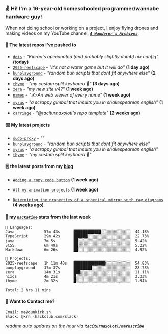 ### ✌️ Hi! I'm a 16-year-old homeschooled programmer/wannabe hardware guy!

When not doing school or working on a project, I enjoy flying drones and making videos on my YouTube channel, [**_`A Wanderer's Archives`_**](https://youtube.com/@wanderer.archives).

#### 👷 The latest repos I've pushed to

- [`dots`](https://github.com/taciturnaxolotl/dots) - _"Kieran's opinionated (and probably slightly dumb) nix config"_ **(today)**
- [`2025-reefscape`](https://github.com/df1317/2025-reefscape) - _"it's not a water game but it will do"_ **(1 day ago)**
- [`bunplayground`](https://github.com/taciturnaxolotl/bunplayground) - _"random bun scripts that dont fit anywhere else"_ **(2 days ago)**
- [`thyme`](https://github.com/taciturnaxolotl/thyme) - _"my custom split keyboard 🫶"_ **(3 days ago)**
- [`zera`](https://github.com/taciturnaxolotl/zera) - _"my new site v4?"_ **(1 week ago)**
- [`names`](https://github.com/aramshiva/names) - _"✍️ An web viewer of every name"_ **(1 week ago)**
- [`myrus`](https://github.com/taciturnaxolotl/myrus) - _"a scrappy gimbal that insults you in shakespearean english"_ **(1 week ago)**
- [`carriage`](https://github.com/taciturnaxolotl/carriage) - _"@taciturnaxolotl's repo template"_ **(2 weeks ago)**

#### ⌨️ My latest projects

- [`sudo-proxy`](https://github.com/taciturnaxolotl/sudo-proxy) - _""_
- [`bunplayground`](https://github.com/taciturnaxolotl/bunplayground) - _"random bun scripts that dont fit anywhere else"_
- [`myrus`](https://github.com/taciturnaxolotl/myrus) - _"a scrappy gimbal that insults you in shakespearean english"_
- [`thyme`](https://github.com/taciturnaxolotl/thyme) - _"my custom split keyboard 🫶"_

#### 🗒️ the latest posts from my [blog](https://dunkirk.sh)

- [`Adding a copy code button`](https://dunkirk.sh/blog/adding-a-copy-button/) **(1 week ago)**

- [`All my animation projects`](https://dunkirk.sh/blog/my-animations/) **(1 week ago)**

- [`Determining the properties of a spherical mirror with ray diagrams`](https://dunkirk.sh/blog/spherical-ray-diagrams/) **(4 weeks ago)**



#### 📡 my [_`hackatime`_](https://waka.hackclub.com) stats from the last week

```text
💾 Languages:
Java             57m 43s      ████████████░░░░░░░░░░░░░  44.18%
TypeScript       29m 42s      ██████░░░░░░░░░░░░░░░░░░░  22.73%
java             7m 5s        ██░░░░░░░░░░░░░░░░░░░░░░░  5.42%
SCSS             6m 49s       ██░░░░░░░░░░░░░░░░░░░░░░░  5.22%
Markdown         6m 26s       ██░░░░░░░░░░░░░░░░░░░░░░░  4.92%

💼 Projects:
2025-reefscape   1h 11m 40s   ██████████████░░░░░░░░░░░  54.83%
bunplayground    37m 37s      ████████░░░░░░░░░░░░░░░░░  28.78%
zera             14m 31s      ███░░░░░░░░░░░░░░░░░░░░░░  11.11%
nixos            4m 21s       █░░░░░░░░░░░░░░░░░░░░░░░░  3.33%
thyme            2m 32s       █░░░░░░░░░░░░░░░░░░░░░░░░  1.94%

Total: 2 hrs 11 mins
```

#### 📮 Want to Contact me?

```text
Email: me@dunkirk.sh
Slack: @krn (hackclub.com/slack)
```

_readme auto updates on the hour via [**`taciturnaxolotl/markscribe`**](https://github.com/taciturnaxolotl/markscribe)_
